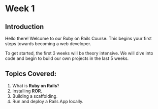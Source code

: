# Week 1

## Introduction

Hello there! Welcome to our Ruby on Rails Course. This begins your first steps towards becoming a web developer.

To get started, the first 3 weeks will be theory intensive. We will dive into code and begin to build our own projects in the last 5 weeks.



## Topics Covered:

1. What is **Ruby on Rails**?
2. Installing **ROR.**
2. Building a scaffolding.
2. Run and deploy a Rails App locally.